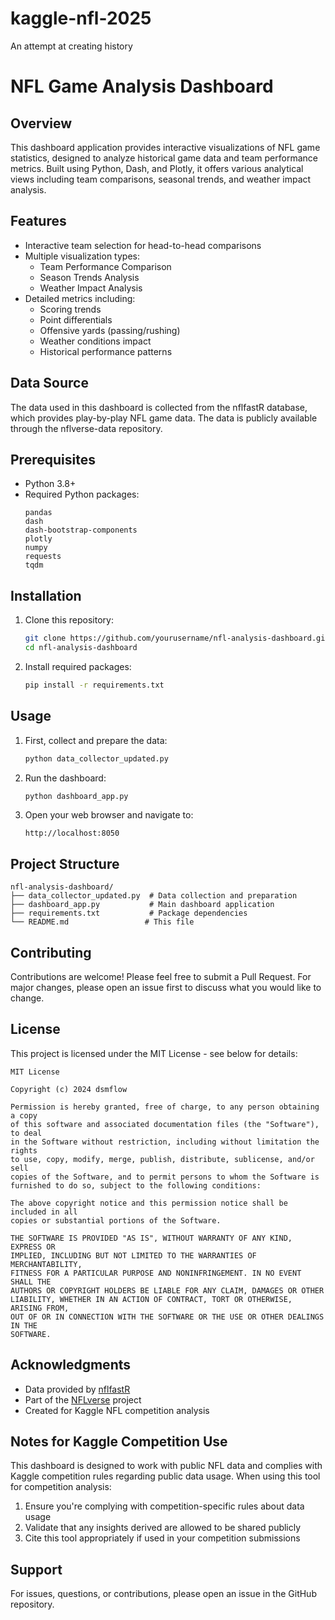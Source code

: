 # kaggle-nfl-2025
An attempt at creating history

# NFL Game Analysis Dashboard

## Overview
This dashboard application provides interactive visualizations of NFL game statistics, designed to analyze historical game data and team performance metrics. Built using Python, Dash, and Plotly, it offers various analytical views including team comparisons, seasonal trends, and weather impact analysis.

## Features
- Interactive team selection for head-to-head comparisons
- Multiple visualization types:
  - Team Performance Comparison
  - Season Trends Analysis
  - Weather Impact Analysis
- Detailed metrics including:
  - Scoring trends
  - Point differentials
  - Offensive yards (passing/rushing)
  - Weather conditions impact
  - Historical performance patterns

## Data Source
The data used in this dashboard is collected from the nflfastR database, which provides play-by-play NFL game data. The data is publicly available through the nflverse-data repository.

## Prerequisites
- Python 3.8+
- Required Python packages:
  ```
  pandas
  dash
  dash-bootstrap-components
  plotly
  numpy
  requests
  tqdm
  ```

## Installation
1. Clone this repository:
   ```bash
   git clone https://github.com/yourusername/nfl-analysis-dashboard.git
   cd nfl-analysis-dashboard
   ```

2. Install required packages:
   ```bash
   pip install -r requirements.txt
   ```

## Usage
1. First, collect and prepare the data:
   ```bash
   python data_collector_updated.py
   ```

2. Run the dashboard:
   ```bash
   python dashboard_app.py
   ```

3. Open your web browser and navigate to:
   ```
   http://localhost:8050
   ```

## Project Structure
```
nfl-analysis-dashboard/
├── data_collector_updated.py  # Data collection and preparation
├── dashboard_app.py           # Main dashboard application
├── requirements.txt           # Package dependencies
└── README.md                 # This file
```

## Contributing
Contributions are welcome! Please feel free to submit a Pull Request. For major changes, please open an issue first to discuss what you would like to change.

## License
This project is licensed under the MIT License - see below for details:

```
MIT License

Copyright (c) 2024 dsmflow

Permission is hereby granted, free of charge, to any person obtaining a copy
of this software and associated documentation files (the "Software"), to deal
in the Software without restriction, including without limitation the rights
to use, copy, modify, merge, publish, distribute, sublicense, and/or sell
copies of the Software, and to permit persons to whom the Software is
furnished to do so, subject to the following conditions:

The above copyright notice and this permission notice shall be included in all
copies or substantial portions of the Software.

THE SOFTWARE IS PROVIDED "AS IS", WITHOUT WARRANTY OF ANY KIND, EXPRESS OR
IMPLIED, INCLUDING BUT NOT LIMITED TO THE WARRANTIES OF MERCHANTABILITY,
FITNESS FOR A PARTICULAR PURPOSE AND NONINFRINGEMENT. IN NO EVENT SHALL THE
AUTHORS OR COPYRIGHT HOLDERS BE LIABLE FOR ANY CLAIM, DAMAGES OR OTHER
LIABILITY, WHETHER IN AN ACTION OF CONTRACT, TORT OR OTHERWISE, ARISING FROM,
OUT OF OR IN CONNECTION WITH THE SOFTWARE OR THE USE OR OTHER DEALINGS IN THE
SOFTWARE.
```

## Acknowledgments
- Data provided by [nflfastR](https://www.nflfastr.com/)
- Part of the [NFLverse](https://github.com/nflverse) project
- Created for Kaggle NFL competition analysis

## Notes for Kaggle Competition Use
This dashboard is designed to work with public NFL data and complies with Kaggle competition rules regarding public data usage. When using this tool for competition analysis:

1. Ensure you're complying with competition-specific rules about data usage
2. Validate that any insights derived are allowed to be shared publicly
3. Cite this tool appropriately if used in your competition submissions

## Support
For issues, questions, or contributions, please open an issue in the GitHub repository.
